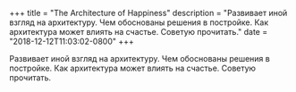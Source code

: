 
+++
title = "The Architecture of Happiness"
description = "Развивает иной взгляд на архитектуру. Чем обоснованы решения в постройке. Как архитектура может влиять на счастье. Советую прочитать."
date = "2018-12-12T11:03:02-0800"
+++

Развивает иной взгляд на архитектуру. Чем обоснованы решения в постройке. Как архитектура может влиять на счастье. Советую прочитать.
